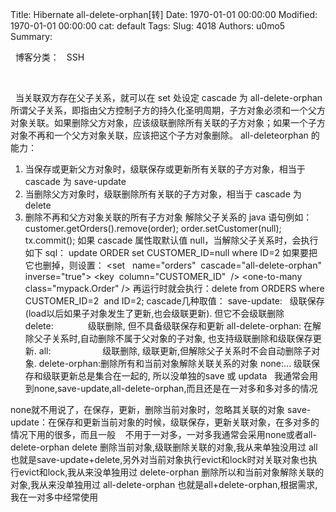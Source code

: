 Title: Hibernate all-delete-orphan[转]
Date: 1970-01-01 00:00:00
Modified: 1970-01-01 00:00:00
cat: default
Tags: 
Slug: 4018
Authors: u0mo5 
Summary: 


 
博客分类：
 
SSH

 


 
当关联双方存在父子关系，就可以在 set 处设定 cascade 为 all-delete-orphan
所谓父子关系，即指由父方控制子方的持久化圣明周期，子方对象必须和一个父方对象关联。如果删除父方对象，应该级联删除所有关联的子方对象；如果一个子方对象不再和一个父方对象关联，应该把这个子方对象删除。
all-deleteorphan 的能力：
1. 当保存或更新父方对象时，级联保存或更新所有关联的子方对象，相当于 cascade 为 save-update
2. 当删除父方对象时，级联删除所有关联的子方对象，相当于 cascade 为 delete
3. 删除不再和父方对象关联的所有子方对象
解除父子关系的 java 语句例如：
customer.getOrders().remove(order);
order.setCustomer(null);
tx.commit();
如果 cascade 属性取默认值 null，当解除父子关系时，会执行如下 sql：
update ORDER set CUSTOMER_ID=null where ID=2
如果要把它也删掉，则设置：
&lt;set   name="orders"  cascade="all-delete-orphan"  inverse="true"&gt;
&lt;key  column="CUSTOMER_ID"  /&gt;
&lt;one-to-many  class="mypack.Order" /&gt;
再运行时就会执行：delete from ORDERS where CUSTOMER_ID=2  and ID=2;
cascade几种取值：
save-update:   级联保存(load以后如果子对象发生了更新,也会级联更新). 但它不会级联删除
delete:              级联删除, 但不具备级联保存和更新
all-delete-orphan: 在解除父子关系时,自动删除不属于父对象的子对象, 也支持级联删除和级联保存更新.
all:                     级联删除, 级联更新,但解除父子关系时不会自动删除子对象.
delete-orphan:删除所有和当前对象解除关联关系的对象
none:...
级联保存和级联更新总是集合在一起的, 所以没单独的save 或 updata
 
我通常会用到none,save-update,all-delete-orphan,而且还是在一对多和多对多的情况
 

none就不用说了，在保存，更新，删除当前对象时，忽略其关联的对象
save-update：在保存和更新当前对象的时候，级联保存，更新关联对象，在多对多的情况下用的很多，而且一般    不用于一对多，一对多我通常会采用none或者all-delete-orphan
delete 删除当前对象,级联删除关联的对象,我从来单独没用过
all 也就是save-update+delete,另外对当前对象执行evict和lock时对关联对象也执行evict和lock,我从来没单独用过
delete-orphan 删除所以和当前对象解除关联的对象,我从来没单独用过
all-delete-orphan 也就是all+delete-orphan,根据需求,我在一对多中经常使用


